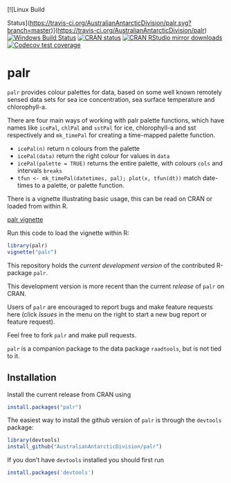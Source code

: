 
<!-- README.md is generated from README.Rmd. Please edit that file -->

<!-- badges: start --> [![Linux Build
Status](https://travis-ci.org/AustralianAntarcticDivision/palr.svg?branch=master)](https://travis-ci.org/AustralianAntarcticDivision/palr)
[![Windows Build
Status](https://ci.appveyor.com/api/projects/status/github/AustralianAntarcticDivision/palr?branch=master&svg=true)](https://ci.appveyor.com/project/mdsumner/palr)
[![CRAN
status](https://www.r-pkg.org/badges/version/palr)](https://CRAN.R-project.org/package=palr)
[![CRAN RStudio mirror
downloads](http://cranlogs.r-pkg.org/badges/palr)](http://www.r-pkg.org/pkg/palr)
[![Codecov test
coverage](https://codecov.io/gh/AustralianAntarcticDivision/palr/branch/master/graph/badge.svg)](https://codecov.io/gh/AustralianAntarcticDivision/palr?branch=master)
<!-- badges: end -->

# palr

`palr` provides colour palettes for data, based on some well known
remotely sensed data sets for sea ice concentration, sea surface
temperature and chlorophyll-a.

There are four main ways of working with palr palette functions, which
have names like `icePal`, `chlPal` and `sstPal` for ice, chlorophyll-a
and sst respectively and `mk_timePal` for creating a time-mapped palette
function.

  - `icePal(n)` return n colours from the palette
  - `icePal(data)` return the right colour for values in `data`
  - `icePal(palette = TRUE)` returns the entire palette, with colours
    `cols` and intervals `breaks`
  - `tfun <- mk_timePal(datetimes, pal); plot(x, tfun(dt))` match
    date-times to a palette, or palette function.

There is a vignette illustrating basic usage, this can be read on CRAN
or loaded from within R.

[palr
vignette](https://cran.r-project.org/web/packages/palr/vignettes/palr.html)

Run this code to load the vignette within R:

``` r
library(palr)
vignette("palr")
```

This repository holds the *current development version* of the
contributed R-package `palr`.

This development version is more recent than the current *release* of
`palr` on CRAN.

Users of `palr` are encouraged to report bugs and make feature requests
here (click *Issues* in the menu on the right to start a new bug report
or feature request).

Feel free to fork `palr` and make pull requests.

`palr` is a companion package to the data package `raadtools`, but is
not tied to it.

## Installation

Install the current release from CRAN using

``` r
install.packages("palr")
```

The easiest way to install the github version of `palr` is through the
`devtools` package:

``` r
library(devtools)
install_github("AustralianAntarcticDivision/palr")
```

If you don’t have `devtools` installed you should first run

``` r
install.packages('devtools')
```
